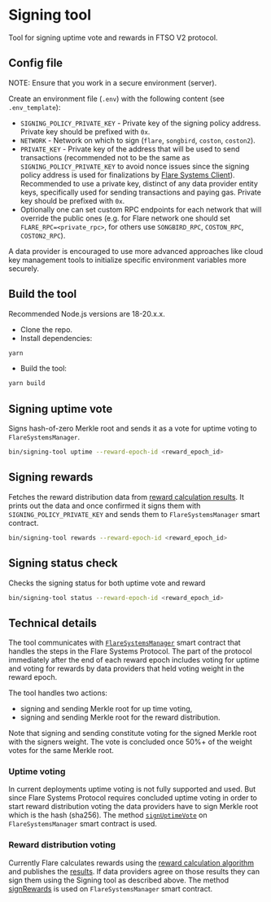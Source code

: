 # Signing tool

Tool for signing uptime vote and rewards in FTSO V2 protocol.

##  Config file
NOTE: Ensure that you work in a secure environment (server).

Create an environment file (`.env`) with the following content (see `.env_template`):
- `SIGNING_POLICY_PRIVATE_KEY` - Private key of the signing policy address. Private key should be prefixed with `0x`.
- `NETWORK` - Network on which to sign (`flare`, `songbird`, `coston`, `coston2`).
- `PRIVATE_KEY` - Private key of the address that will be used to send transactions (recommended not to be the same as `SIGNING_POLICY_PRIVATE_KEY` to avoid nonce issues since the signing policy address is used for finalizations by [Flare Systems Client](https://github.com/flare-foundation/flare-system-client)). Recommended to use a private key, distinct of any data provider entity keys, specifically used for sending transactions and paying gas. Private key should be prefixed with `0x`.
- Optionally one can set custom RPC endpoints for each network that will override the public ones (e.g. for Flare network one should set `FLARE_RPC=<private_rpc>`, for others use `SONGBIRD_RPC`, `COSTON_RPC`, `COSTON2_RPC`).

A data provider is encouraged to use more advanced approaches like cloud key management tools to initialize specific environment variables more securely.

## Build the tool

Recommended Node.js versions are 18-20.x.x.
- Clone the repo.
- Install dependencies:
```bash
yarn
```
- Build the tool:
```bash
yarn build
```

## Signing uptime vote

Signs hash-of-zero Merkle root and sends it as a vote for uptime voting to `FlareSystemsManager`.

```bash
bin/signing-tool uptime --reward-epoch-id <reward_epoch_id>
```

## Signing rewards

Fetches the reward distribution data from [reward calculation results](https://github.com/flare-foundation/FTSO-Scaling/tree/main/rewards-data). It prints out the data and once confirmed it signs them with `SIGNING_POLICY_PRIVATE_KEY` and sends them to `FlareSystemsManager` smart contract.

```bash
bin/signing-tool rewards --reward-epoch-id <reward_epoch_id>
```

## Signing status check

Checks the signing status for both uptime vote and reward
```bash
bin/signing-tool status --reward-epoch-id <reward_epoch_id>
```

## Technical details

The tool communicates with [`FlareSystemsManager`](https://gitlab.com/flarenetwork/flare-smart-contracts-v2/-/blob/main/contracts/protocol/implementation/FlareSystemsManager.sol?ref_type=heads) smart contract that handles the steps in the Flare Systems Protocol.
The part of the protocol immediately after the end of each reward epoch includes voting for uptime and voting for rewards by data providers that held voting weight in the reward epoch.

The tool handles two actions:
- signing and sending Merkle root for up time voting,
- signing and sending Merkle root for the reward distribution.

Note that signing and sending constitute voting for the signed Merkle root with the signers weight. The vote is concluded once 50%+ of the weight votes for the same Merkle root.

### Uptime voting

In current deployments uptime voting is not fully supported and used. But since Flare Systems Protocol requires concluded uptime voting in order to start reward distribution voting the data providers have to sign Merkle root which is the hash (sha256). The method [`signUptimeVote`](https://gitlab.com/flarenetwork/flare-smart-contracts-v2/-/blob/main/contracts/protocol/implementation/FlareSystemsManager.sol?ref_type=heads#L460) on `FlareSystemsManager` smart contract is used.

### Reward distribution voting

Currently Flare calculates rewards using the [reward calculation algorithm](https://github.com/flare-foundation/FTSO-Scaling/blob/main/scripts/rewards/README.md) and publishes the [results](https://github.com/flare-foundation/FTSO-Scaling/tree/main/rewards-data). If data providers agree on those results they can sign them using the Signing tool as described above. The method [signRewards](https://github.com/flare-foundation/flare-smart-contracts-v2/blob/main/contracts/protocol/implementation/FlareSystemsManager.sol#L504) is used on `FlareSystemsManager` smart contract.


